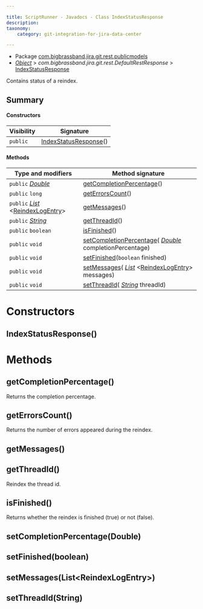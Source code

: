 ```yaml
---

title: ScriptRunner - Javadocs - Class IndexStatusResponse
description:
taxonomy:
    category: git-integration-for-jira-data-center

---
```


* Package [com.bigbrassband.jira.git.rest.publicmodels](#)
*  *[Object](https://docs.oracle.com/javase/8/docs/api/java/lang/Object.html)*  \> *com.bigbrassband.jira.git.rest.DefaultRestResponse* \> [IndexStatusResponse](#)


Contains status of a reindex.


## Summary
#### Constructors
| Visibility | Signature |
| --- | --- |
| `public` | [IndexStatusResponse](#indexstatusresponse)() |

#### Methods
| Type and modifiers | Method signature |
| --- | --- |
| `public`  *[Double](https://docs.oracle.com/javase/8/docs/api/java/lang/Double.html)*  | [getCompletionPercentage](#getcompletionpercentage)() |
| `public` `long` | [getErrorsCount](#geterrorscount)() |
| `public`  *[List](https://docs.oracle.com/javase/8/docs/api/java/util/List.html)* \<[ReindexLogEntry](/git-integration-for-jira-data-center/scriptrunner-javadoc-git-services-async-ReindexLogEntry-gij-self-managed)\> | [getMessages](#getmessages)() |
| `public`  *[String](https://docs.oracle.com/javase/8/docs/api/java/lang/String.html)*  | [getThreadId](#getthreadid)() |
| `public` `boolean` | [isFinished](#isfinished)() |
| `public` `void` | [setCompletionPercentage](#setcompletionpercentagedouble)( *[Double](https://docs.oracle.com/javase/8/docs/api/java/lang/Double.html)*  completionPercentage) |
| `public` `void` | [setFinished](#setfinishedboolean)(`boolean` finished) |
| `public` `void` | [setMessages](#setmessageslist)( *[List](https://docs.oracle.com/javase/8/docs/api/java/util/List.html)* \<[ReindexLogEntry](/git-integration-for-jira-data-center/scriptrunner-javadoc-git-services-async-ReindexLogEntry-gij-self-managed)\> messages) |
| `public` `void` | [setThreadId](#setthreadidstring)( *[String](https://docs.oracle.com/javase/8/docs/api/java/lang/String.html)*  threadId) |



# Constructors
## IndexStatusResponse()





# Methods
## getCompletionPercentage()
Returns the completion percentage.



## getErrorsCount()
Returns the number of errors appeared during the reindex.



## getMessages()



## getThreadId()
Reindex the thread id.



## isFinished()
Returns whether the reindex is finished (true) or not (false).



## setCompletionPercentage(Double)




## setFinished(boolean)




## setMessages(List\<ReindexLogEntry\>)




## setThreadId(String)





